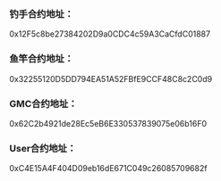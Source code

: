 ### 钓手合约地址：
0x12F5c8be27384202D9a0CDC4c59A3CaCfdC01887
### 鱼竿合约地址：
0x32255120D5DD794EA51A52FBfE9CCF48C8c2C0d9
### GMC合约地址：
0x62C2b4921de28Ec5eB6E330537839075e06b16F0
### User合约地址：
0xC4E15A4F404D09eb16dE671C049c26085709682f